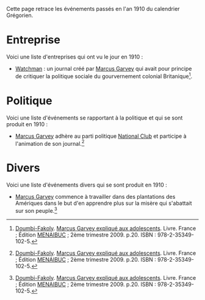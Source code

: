 <!-- TITLE: 1910 -->
<!-- SUBTITLE: Événements passés en 1910 -->

Cette page retrace les événements passés en l'an 1910 du calendrier Grégorien.

# Entreprise
Voici une liste d'entreprises qui ont vu le jour en 1910 :
* [Watchman](/organisme/journal/watchman) : un journal créé par [Marcus Garvey](/personnalite/homme/polymathe/caraibes/midi/colonie/xamayca/marcus-gavey) qui avait pour principe de critiquer la politique sociale du gourvernement colonial Britanique[^1].

# Politique
Voici une liste d'événements se rapportant à la politique et qui se sont produit en 1910 :
* [Marcus Garvey](/personnalite/homme/polymathe/caraibes/midi/colonie/xamayca/marcus-gavey) adhère au parti politique [National Club](/organisme/parti-politique/national-club) et participe à l'animation de son journal.[^1]

# Divers
Voici une liste d'événements divers qui se sont produit en 1910 :
* [Marcus Garvey](/personnalite/homme/polymathe/caraibes/midi/colonie/xamayca/marcus-gavey) commence à travailler dans des plantations des Amériques dans le but d'en apprendre plus sur la misère qui s'abattait sur son peuple.[^1]


[^1]: [Doumbi-Fakoly](/personnalite/homme/guerrier/afrique/nord-ouest/empire/mali/fakoli-manden). [Marcus Garvey expliqué aux adolescents](/ouvrage/documentaire/marcus-garvey-explique-aux-adolescents). Livre. France ; Édition [MENAIBUC](/organisme/editeur/menaibuc) ; 2ème trimestre 2009. p.20. ISBN : 978-2-35349-102-5.

